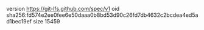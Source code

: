version https://git-lfs.github.com/spec/v1
oid sha256:fd574e2ee0fee6e50daaa0b8bd53d90c26fd7db4632c2bcdea4ed5ad1bec19ef
size 15459
